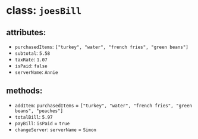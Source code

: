 # class: `joesBill`

## attributes:
* `purchasedItems`: `["turkey", "water", "french fries", "green beans"]`
* `subtotal`: `5.58`
* `taxRate`: `1.07`
* `isPaid`: `false`
* `serverName`: `Annie`

## methods:
* `addItem`: `purchasedItems` =  `["turkey", "water", "french fries", "green beans", "peaches"]`
* `totalBill`: `5.97`
* `payBill`: `isPaid` = `true`
* `changeServer`: `serverName` = `Simon`
